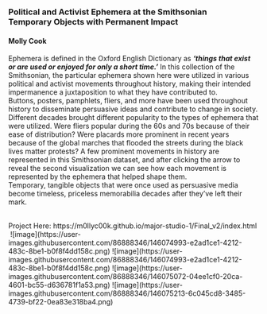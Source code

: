 

<h3>Political and Activist Ephemera at the Smithsonian
<br>Temporary Objects with Permanent Impact</h3>
<h4>Molly Cook</h4>
<p>Ephemera is defined in the Oxford English Dictionary as <em><strong>‘things that exist or are used or enjoyed for only a short time.’</em></strong> In this collection of the Smithsonian, the particular ephemera shown here were utilized in various political and activist movements throughout history, making their intended impermanence a juxtaposition to what they have contributed to. 
<br>
Buttons, posters, pamphlets, fliers, and more have been used throughout history to disseminate persuasive ideas and contribute to change in society.
Different decades brought different popularity to the types of ephemera that were utilized. Were fliers popular during the 60s and 70s because of their ease of distribution? Were placards more prominent in recent years because of the global marches that flooded the streets during the black lives matter protests? A few prominent movements in history are represented in this Smithsonian dataset, and after clicking the arrow to reveal the second visualization we can see how each movement is represented by the ephemera that helped shape them. 
 <br>
Temporary, tangible objects that were once used as persuasive media become timeless, priceless memorabilia decades after they’ve left their mark.</p>
<br>
Project Here:
https://m0llyc00k.github.io/major-studio-1/Final_v2/index.html
<br>
<image> ![image](https://user-images.githubusercontent.com/86888346/146074993-e2ad1ce1-4212-483c-8be1-b0f8f4dd158c.png)</image>
 ![image](https://user-images.githubusercontent.com/86888346/146074993-e2ad1ce1-4212-483c-8be1-b0f8f4dd158c.png)
![image](https://user-images.githubusercontent.com/86888346/146075072-04ee1cf0-20ca-4601-bc55-d636781f1a53.png)
![image](https://user-images.githubusercontent.com/86888346/146075213-6c045cd8-3485-4739-bf22-0ea83e318ba4.png)
